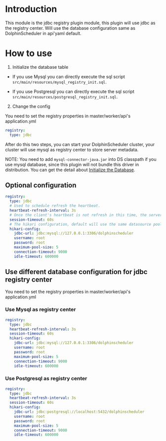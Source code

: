 # Introduction

This module is the jdbc registry plugin module, this plugin will use jdbc as the registry center. Will use the database
configuration same as DolphinScheduler in api'yaml default.

# How to use

1. Initialize the database table

- If you use Mysql you can directly execute the sql script `src/main/resources/mysql_registry_init.sql`.

- If you use Postgresql you can directly execute the sql script `src/main/resources/postgresql_registry_init.sql`.

2. Change the config

You need to set the registry properties in master/worker/api's application.yml

```yaml
registry:
  type: jdbc
```

After do this two steps, you can start your DolphinScheduler cluster, your cluster will use mysql as registry center to
store server metadata.

NOTE: You need to add `mysql-connector-java.jar` into DS classpath if you use mysql database, since this plugin will not
bundle this driver in distribution.
You can get the detail
about <a href="https://dolphinscheduler.apache.org/en-us/docs/3.1.2/guide/installation/pseudo-cluster">Initialize the
Database</a>.

## Optional configuration

```yaml
registry:
  type: jdbc
  # Used to schedule refresh the heartbeat.
  heartbeat-refresh-interval: 3s
  # Once the client's heartbeat is not refresh in this time, the server will consider the client is offline.
  session-timeout: 60s
  # The hikari configuration, default will use the same datasource pool as DolphinScheduler.
  hikari-config:
    jdbc-url: jdbc:mysql://127.0.0.1:3306/dolphinscheduler
    username: root
    password: root
    maximum-pool-size: 5
    connection-timeout: 9000
    idle-timeout: 600000
```

## Use different database configuration for jdbc registry center

You need to set the registry properties in master/worker/api's application.yml

### Use Mysql as registry center

```yaml
registry:
  type: jdbc
  heartbeat-refresh-interval: 3s
  session-timeout: 60s
  hikari-config:
    jdbc-url: jdbc:mysql://127.0.0.1:3306/dolphinscheduler
    username: root
    password: root
    maximum-pool-size: 5
    connection-timeout: 9000
    idle-timeout: 600000
```

### Use Postgresql as registry center

```yaml
registry:
  type: jdbc
  heartbeat-refresh-interval: 3s
  session-timeout: 60s
  hikari-config:
    jdbc-url: jdbc:postgresql://localhost:5432/dolphinscheduler
    username: root
    password: root
    maximum-pool-size: 5
    connection-timeout: 9000
    idle-timeout: 600000
```

